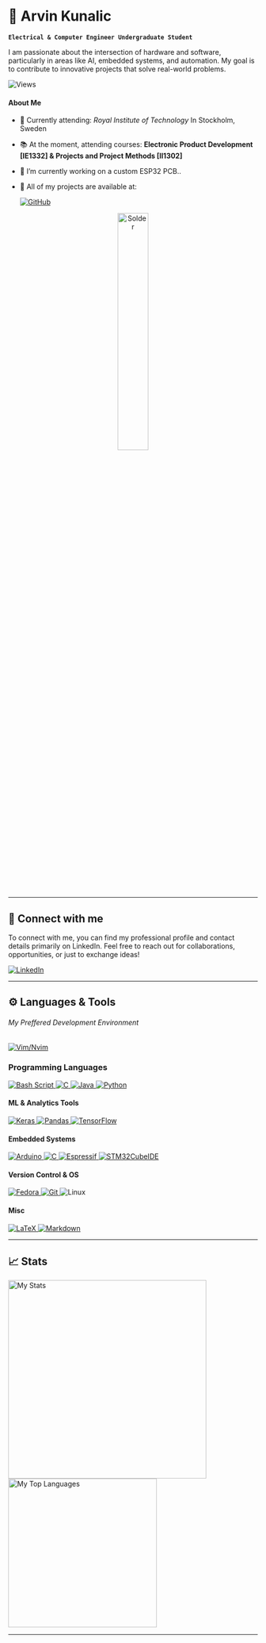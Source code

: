 <!-- Title and GIF -->
# 👋 Arvin Kunalic


**`Electrical & Computer Engineer Undergraduate Student`**

I am passionate about the intersection of hardware and software, particularly in areas like AI, embedded systems, and automation. My goal is to contribute to innovative projects that solve real-world problems.

![Views](https://komarev.com/ghpvc/?username=hazofinho&label=Profile_Views&abbreviated=true&style=for-the-badge)
#### About Me
-  🏫 Currently attending: *Royal Institute of Technology* In Stockholm, Sweden 
- 📚 At the moment, attending courses: **Electronic Product Development [IE1332] & Projects and Project Methods [II1302]**
- 🔭 I’m currently working on a custom ESP32 PCB..
- 📌 All of my projects are available at:

    <a href="https://github.com/Hazofinho?tab=repositories">
        <img alt="GitHub"
        src="https://img.shields.io/badge/My_GitHub-181717?style=for-the-badge&logo=github&logoColor=White"/>
    </a>

<p align="center" href="#">
    <img alt="Solder" style="width: 35%" 
    src="https://media4.giphy.com/media/v1.Y2lkPTc5MGI3NjExaXF5YmUzd3V3MGk4N3FtNjJjeDJjOGs1Ymp1aGRnNjZhcDh0OWlsMSZlcD12MV9pbnRlcm5hbF9naWZfYnlfaWQmY3Q9Zw/elDC4UUuvx7eFoUFUl/giphy.webp">
</p>

---

## 🥂 Connect with me
To connect with me, you can find my professional profile and contact details primarily on LinkedIn. Feel free to reach out for collaborations, opportunities, or just to exchange ideas!

<a href="https://www.linkedin.com/in/arvin-k-6a4546205">
    <img alt="LinkedIn"
    src="https://img.shields.io/badge/LinkedIn-0077B5?style=for-the-badge&logo=linkedin&logoColor=white"/>
</a>

---

## ⚙️ Languages & Tools
###### My Preffered Development Environment  
<a href="https://neovim.io/">
    <img alt="Vim/Nvim"
    src="https://img.shields.io/badge/NeoVim-%2357A143.svg?&style=for-the-badge&logo=neovim&logoColor=white"/>
</a>

### Programming Languages 
<a href="https://www.gnu.org/software/bash/">
    <img alt="Bash Script"
        src="https://img.shields.io/badge/bash_script-%23121011.svg?style=for-the-badge&logo=gnu-bash&logoColor=white"/>
</a>

<a href="https://www.cprogramming.com/">
    <img alt="C" 
    src="https://img.shields.io/badge/C-00599C?style=for-the-badge&logo=c&logoColor=white"/>
</a>

<a href="https://www.java.com/en/">
    <img alt="Java"
    src="https://img.shields.io/badge/java-%23ED8B00.svg?style=for-the-badge&logo=openjdk&logoColor=white"/>
</a>

<a href="https://www.python.org">
    <img alt="Python" 
    src="https://img.shields.io/badge/Python-FFD43B?style=for-the-badge&logo=python&logoColor=blue"/>
</a>

#### ML & Analytics Tools 
<a href="https://keras.io/">
    <img alt="Keras" 
        src="https://img.shields.io/badge/Keras-FF0000?style=for-the-badge&logo=keras&logoColor=white"/>
</a>

<a href="https://pandas.pydata.org/">
    <img alt="Pandas" 
        src="https://img.shields.io/badge/Pandas-2C2D72?style=for-the-badge&logo=pandas&logoColor=white"/>
</a>

<a href="https://www.tensorflow.org">
    <img alt="TensorFlow"
    src="https://img.shields.io/badge/TensorFlow-FF6F00?style=for-the-badge&logo=tensorflow&logoColor=white"/>
</a>

#### Embedded Systems 
<a href="https://www.arduino.cc/">
    <img alt="Arduino" 
    src="https://img.shields.io/badge/-Arduino-00979D?style=for-the-badge&logo=Arduino&logoColor=white"/>
</a>

<a href="https://www.cprogramming.com/">
    <img alt="C" 
    src="https://img.shields.io/badge/C-00599C?style=for-the-badge&logo=c&logoColor=white"/>
</a> 

<a href="https://www.espressif.com/">
    <img alt="Espressif"
    src="https://img.shields.io/badge/espressif-E7352C.svg?style=for-the-badge&logo=espressif&logoColor=white"/>
<a/>

<a href="https://www.st.com/en/development-tools/stm32cubeide.html">
    <img alt="STM32CubeIDE" 
    src="https://img.shields.io/badge/STM32Cube_IDE-03234B?style=for-the-badge&logo=stmicroelectronics&logocolor=white"/>
</a>

#### Version Control & OS 
<a href="https://fedoraproject.org/">
    <img alt="Fedora" 
        src="https://img.shields.io/badge/Fedora-51A2DA?style=for-the-badge&logo=fedora&logoColor=white"/>
</a>

<a href="https://git-scm.com/">
    <img alt="Git" 
        src="https://img.shields.io/badge/GIT-E44C30?style=for-the-badge&logo=git&logoColor=white"/>
</a

<a href="https://www.linux.org/">
    <img alt="Linux" 
    src="https://img.shields.io/badge/Linux-FCC624?style=for-the-badge&logo=linux&logoColor=black"/>
</a>

#### Misc
<a href="https://www.latex-project.org/">
    <img alt="LaTeX" 
    src="https://img.shields.io/badge/LaTeX-%23008080?style=for-the-badge&logo=LaTeX&logoColor=white"/>
</a>

<a href="https://en.wikipedia.org/wiki/Markdown">
    <img alt="Markdown" 
    src="https://img.shields.io/badge/markdown-%23000000?style=for-the-badge&logo=markdown&logoColor=white"/>
</a>

---

## 📈 Stats

<p>
    <img alt="My Stats" width="400" 
    src="https://github-readme-stats.vercel.app/api?username=Hazofinho&theme=highcontrast&show_icons=true&hide_border=true&count_private=true">
    <img alt="My Top Languages" width="300" 
    src="https://github-readme-stats.vercel.app/api/top-langs/?username=Hazofinho&theme=highcontrast&show_icons=true&hide_border=true&layout=compact">
</p>

---
